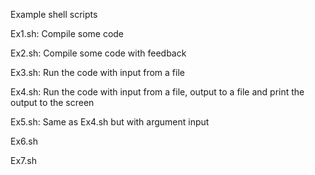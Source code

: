 Example shell scripts

Ex1.sh: Compile some code

Ex2.sh: Compile some code with feedback

Ex3.sh: Run the code with input from a file

Ex4.sh: Run the code with input from a file, output to a file and 
        print the output to the screen 

Ex5.sh: Same as Ex4.sh but with argument input

Ex6.sh

Ex7.sh
